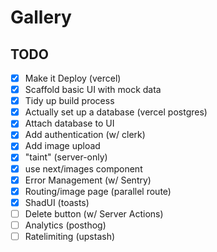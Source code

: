 # Gallery

## TODO

- [x] Make it Deploy (vercel)
- [x] Scaffold basic UI with mock data
- [x] Tidy up build process
- [x] Actually set up a database (vercel postgres)
- [x] Attach database to UI
- [x] Add authentication (w/ clerk)
- [x] Add image upload
- [x] "taint" (server-only)
- [x] use next/images component
- [x] Error Management (w/ Sentry)
- [x] Routing/image page (parallel route)
- [x] ShadUI (toasts)
- [ ] Delete button (w/ Server Actions)
- [ ] Analytics (posthog)
- [ ] Ratelimiting (upstash)
